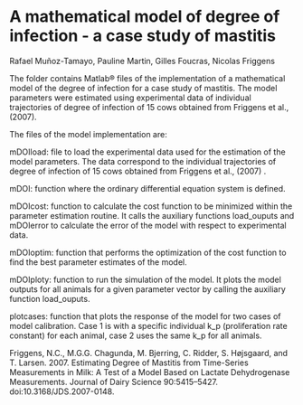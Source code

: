 # A mathematical model of degree of infection - a case study of mastitis 

Rafael Muñoz-Tamayo, Pauline Martin, Gilles Foucras, Nicolas Friggens 

The folder contains Matlab® files of the implementation of a mathematical model of the degree of infection for a case study of mastitis. The model parameters were estimated using experimental data of individual trajectories of degree of infection of 15 cows obtained from Friggens et al., (2007).

The files of the model implementation are:

mDOIload: file to load the experimental data used for the estimation of the model parameters. The data correspond to the individual trajectories of degree of infection of 15 cows obtained from Friggens et al., (2007) . 

mDOI: function where the ordinary differential equation system is defined.

mDOIcost: function to calculate the cost function to be minimized within the parameter estimation routine. It calls the auxiliary functions load_ouputs and mDOIerror to calculate the error of the model with respect to experimental data.

mDOIoptim: function that performs the optimization of the cost function to find the best parameter estimates of the model. 

mDOIploty: function to run the simulation of the model. It plots the model outputs for all animals for a given parameter vector by calling the auxiliary function load_ouputs.

plotcases: function that plots the response of the model for two cases of model calibration. Case 1 is with a specific individual k_p (proliferation rate constant) for each animal, case 2 uses the same k_p for all animals. 


Friggens, N.C., M.G.G. Chagunda, M. Bjerring, C. Ridder, S. Højsgaard, and T. Larsen. 2007. Estimating Degree of Mastitis from Time-Series Measurements in Milk: A Test of a Model Based on Lactate Dehydrogenase Measurements. Journal of Dairy Science 90:5415–5427. doi:10.3168/JDS.2007-0148.
